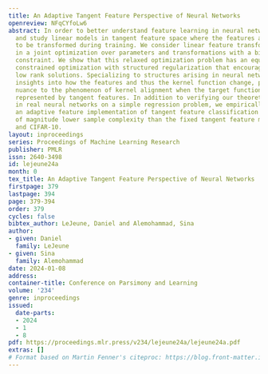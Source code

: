 ```yaml
---
title: An Adaptive Tangent Feature Perspective of Neural Networks
openreview: NFqCYfoLw6
abstract: In order to better understand feature learning in neural networks, we propose
  and study linear models in tangent feature space where the features are allowed
  to be transformed during training. We consider linear feature transformations, resulting
  in a joint optimization over parameters and transformations with a bilinear interpolation
  constraint. We show that this relaxed optimization problem has an equivalent linearly
  constrained optimization with structured regularization that encourages approximately
  low rank solutions. Specializing to structures arising in neural networks, we gain
  insights into how the features and thus the kernel function change, providing additional
  nuance to the phenomenon of kernel alignment when the target function is poorly
  represented by tangent features. In addition to verifying our theoretical observations
  in real neural networks on a simple regression problem, we empirically show that
  an adaptive feature implementation of tangent feature classification has an order
  of magnitude lower sample complexity than the fixed tangent feature model on MNIST
  and CIFAR-10.
layout: inproceedings
series: Proceedings of Machine Learning Research
publisher: PMLR
issn: 2640-3498
id: lejeune24a
month: 0
tex_title: An Adaptive Tangent Feature Perspective of Neural Networks
firstpage: 379
lastpage: 394
page: 379-394
order: 379
cycles: false
bibtex_author: LeJeune, Daniel and Alemohammad, Sina
author:
- given: Daniel
  family: LeJeune
- given: Sina
  family: Alemohammad
date: 2024-01-08
address:
container-title: Conference on Parsimony and Learning
volume: '234'
genre: inproceedings
issued:
  date-parts:
  - 2024
  - 1
  - 8
pdf: https://proceedings.mlr.press/v234/lejeune24a/lejeune24a.pdf
extras: []
# Format based on Martin Fenner's citeproc: https://blog.front-matter.io/posts/citeproc-yaml-for-bibliographies/
---
```

